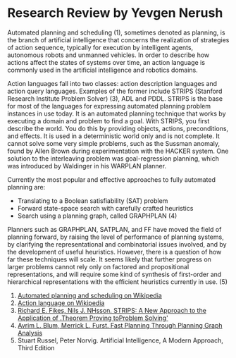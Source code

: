 # Research Review by Yevgen Nerush

Automated planning and scheduling (1), sometimes denoted as planning, is the
branch of artificial intelligence that concerns the realization of strategies
of action sequence, typically for execution by intelligent agents, autonomous robots
and unmanned vehicles. In order to describe how actions affect the states
of systems over time, an action language is commonly used in the
artificial intelligence and robotics domains.

Action languages fall into two classes: action description languages and action query languages.
Examples of the former include STRIPS (Stanford Research Institute Problem Solver) (3), ADL and PDDL.
STRIPS is the base for most of the languages for expressing automated planning problem instances
in use today. It is an automated planning technique that works by executing a domain and problem
to find a goal. With STRIPS, you first describe the world. You do this by providing objects,
actions, preconditions, and effects. It is used in a deterministic world only and is not complete.
It cannot solve some very simple problems, such as the Sussman anomaly,
found by Allen Brown during experimentation with the HACKER system.
One solution to the interleaving problem was goal-regression planning,
which was introduced by Waldinger in his WARPLAN planner.

Currently the most popular and effective approaches to fully automated planning are:
 - Translating to a Boolean satisfiability (SAT) problem
 - Forward state-space search with carefully crafted heuristics
 - Search using a planning graph, called GRAPHPLAN (4)


Planners such as GRAPHPLAN, SATPLAN, and FF have moved the field of planning forward,
by raising the level of performance of planning systems, by clarifying the representational
and combinatorial issues involved, and by the development of useful heuristics.
However, there is a question of how far these techniques will scale. It seems
likely that further progress on larger problems cannot rely only on factored and
propositional representations, and will require some kind of synthesis of first-order
and hierarchical representations with the efficient heuristics currently in use. (5)



1. [Automated planning and scheduling on Wikipedia](https://en.wikipedia.org/wiki/Automated_planning_and_scheduling)
2. [Action language on Wikipedia](https://en.wikipedia.org/wiki/Action_language)
3. [Richard E. Fikes, Nils J. NHsson. STRIPS: A New Approach to the Application of .Theorem Proving toProblem Solving'](http://ai.stanford.edu/~nilsson/OnlinePubs-Nils/PublishedPapers/strips.pdf)
4. [Avrim L. Blum, Merrick L. Furst. Fast Planning Through Planning Graph Analysis](https://www.cs.cmu.edu/~avrim/Papers/graphplan.pdf)
5. Stuart Russel, Peter Norvig. Artificial Intelligence, A Modern Approach, Third Edition
